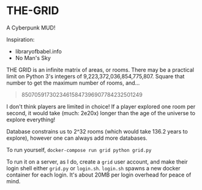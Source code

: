 # THE-GRID
A Cyberpunk MUD!

Inspiration:
 - libraryofbabel.info
 - No Man's Sky

THE GRID is an infinite matrix of areas, or rooms. There may be a practical limit on Python 3's integers of 9,223,372,036,854,775,807. Square that number to get the maximum number of rooms, and...

> 85070591730234615847396907784232501249

I don't think players are limited in choice! If a player explored one room per second, it would take (much: 2e20x) longer than the age of the universe to explore everything!

Database constrains us to 2^32 rooms (which would take 136.2 years to explore), however one can always add more databases.

To run yourself, `docker-compose run grid python grid.py`

To run it on a server, as I do, create a `grid` user account, and make their login shell either `grid.py` or `login.sh`. `login.sh` spawns a new docker container for each login. It's about 20MB per login overhead for peace of mind.

